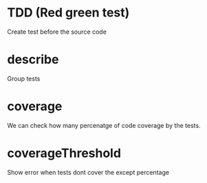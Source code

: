 # TDD (Red green test)
Create test before the source code

# describe
Group tests

# coverage
We can check how many percenatge of code coverage by the tests.

# coverageThreshold
Show error when tests dont cover the except percentage